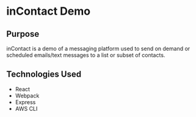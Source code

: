 # inContact Demo

## Purpose

inContact is a demo of a messaging platform used to send on demand or scheduled emails/text messages to a list or subset of contacts.

## Technologies Used

- React
- Webpack
- Express
- AWS CLI
